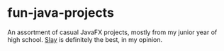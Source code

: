 # fun-java-projects
An assortment of casual JavaFX projects, mostly from my junior year of high school. [Slay](https://github.com/bengordon-dev/fun-java-projects/tree/master/slay) is definitely the best, in my opinion.
